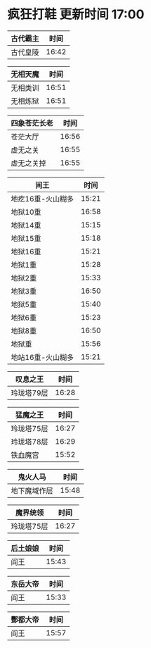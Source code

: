 # 疯狂打鞋 更新时间 17:00

| 古代霸主   | 时间    |
|--------|-------|
| 古代皇陵 | 16:42 |

| 无相天魔   | 时间    |
|--------|-------|
| 无相类训 | 16:51 |
| 无相炼狱 | 16:51 |

| 四象苍茫长老   | 时间    |
|--------|-------|
| 苍茫大厅 | 16:56 |
| 虚无之关 | 16:55 |
| 虚无之关掉 | 16:55 |

| 间王   | 时间    |
|--------|-------|
| 地疙16重-火山糊多 | 15:21 |
| 地狱10重 | 16:58 |
| 地狱14重 | 15:15 |
| 地狱15重 | 15:18 |
| 地狱16重 | 15:21 |
| 地狱1重 | 15:28 |
| 地狱2重 | 15:33 |
| 地狱3重 | 16:50 |
| 地狱5重 | 15:40 |
| 地狱6重 | 15:23 |
| 地狱8重 | 16:50 |
| 地狱重 | 15:56 |
| 地站16重-火山糊多 | 15:21 |

| 叹息之王   | 时间    |
|--------|-------|
| 玲珑塔79层 | 16:28 |

| 猛魔之王   | 时间    |
|--------|-------|
| 玲珑塔75层 | 16:27 |
| 玲珑塔78层 | 16:29 |
| 铁血魔宫 | 15:52 |

| 鬼火人马   | 时间    |
|--------|-------|
| 地下魔域作层 | 15:48 |

| 魔界统领   | 时间    |
|--------|-------|
| 玲珑塔75层 | 16:27 |

| 后土娘娘   | 时间    |
|--------|-------|
| 阎王 | 15:43 |

| 东岳大帝   | 时间    |
|--------|-------|
| 阎王 | 15:33 |

| 酆都大帝   | 时间    |
|--------|-------|
| 阎王 | 15:57 |
